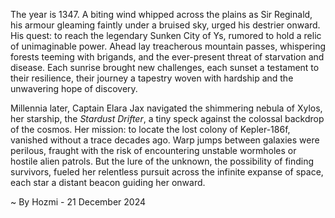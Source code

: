 
The year is 1347.  A biting wind whipped across the plains as Sir Reginald, his armour gleaming faintly under a bruised sky, urged his destrier onward.  His quest: to reach the legendary Sunken City of Ys, rumored to hold a relic of unimaginable power.  Ahead lay treacherous mountain passes, whispering forests teeming with brigands, and the ever-present threat of starvation and disease.  Each sunrise brought new challenges, each sunset a testament to their resilience, their journey a tapestry woven with hardship and the unwavering hope of discovery.


Millennia later, Captain Elara Jax navigated the shimmering nebula of Xylos, her starship, the *Stardust Drifter*, a tiny speck against the colossal backdrop of the cosmos. Her mission: to locate the lost colony of Kepler-186f, vanished without a trace decades ago.  Warp jumps between galaxies were perilous, fraught with the risk of encountering unstable wormholes or hostile alien patrols.  But the lure of the unknown, the possibility of finding survivors, fueled her relentless pursuit across the infinite expanse of space, each star a distant beacon guiding her onward.

~ By Hozmi - 21 December 2024
